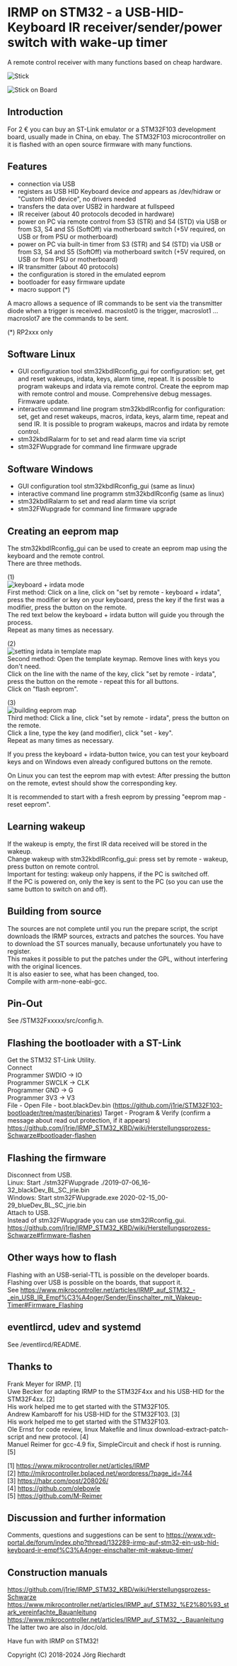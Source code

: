 # IRMP on STM32 - a USB-HID-Keyboard IR receiver/sender/power switch with wake-up timer

A remote control receiver with many functions based on cheap hardware.

![Stick](https://raw.githubusercontent.com/wiki/j1rie/IRMP_STM32_KBD/images/Stick.jpg)
  
![Stick on Board](https://raw.githubusercontent.com/wiki/j1rie/IRMP_STM32_KBD/images/Stick_am_Board.jpg)
 
## Introduction
For 2 € you can buy an ST-Link emulator or a STM32F103 development board, usually made in China, on ebay. The STM32F103 microcontroller on it is flashed with an open source firmware with many functions.

## Features
* connection via USB 
* registers as USB HID Keyboard device *and* appears as /dev/hidraw or "Custom HID device", no drivers needed
* transfers the data over USB2 in hardware at fullspeed 
* IR receiver (about 40 protocols decoded in hardware) 
* power on PC via remote control from S3 (STR) and S4 (STD) via USB or from S3, S4 and S5 (SoftOff) via motherboard switch (+5V required, on USB or from PSU or motherboard) 
* power on PC via built-in timer from S3 (STR) and S4 (STD) via USB or from S3, S4 and S5 (SoftOff) via motherboard switch (+5V required, on USB or from PSU or motherboard) 
* IR transmitter (about 40 protocols) 
* the configuration is stored in the emulated eeprom
* bootloader for easy firmware update
* macro support (*)

A macro allows a sequence of IR commands to be sent via the transmitter diode when a trigger is received.
macroslot0 is the trigger, macroslot1 … macroslot7 are the commands to be sent.  

(*) RP2xxx only

## Software Linux
* GUI configuration tool stm32kbdIRconfig_gui for configuration: set, get and reset wakeups, irdata, keys, alarm time, repeat. It is possible to program wakeups and irdata via remote control. Create the eeprom map with remote control and mouse. Comprehensive debug messages. Firmware update.
* interactive command line program stm32kbdIRconfig for configuration: set, get and reset wakeups, macros, irdata, keys, alarm time, repeat and  send IR. It is possible to program wakeups, macros and irdata by remote control.
* stm32kbdIRalarm for to set and read alarm time via script
* stm32FWupgrade for command line firmware upgrade

## Software Windows
* GUI configuration tool stm32kbdIRconfig_gui (same as linux)
* interactive command line programm stm32kbdIRconfig (same as linux)
* stm32kbdIRalarm to set and read alarm time via script
* stm32FWupgrade for command line firmware upgrade

## Creating an eeprom map
The stm32kbdIRconfig_gui can be used to create an eeprom map using the keyboard and the remote control.  
There are three methods.  
  
(1)  
![keyboard + irdata mode](https://raw.githubusercontent.com/wiki/j1rie/IRMP_STM32_KBD/images/keyboard+irdata_mode.jpg)  
First method: Click on a line, click on "set by remote - keyboard + irdata", press the modifier or key on your keyboard, press the key if the first was a modifier, press the button on the remote.  
The red text below the keyboard + irdata button will guide you through the process.  
Repeat as many times as necessary.  
  
(2)  
![setting irdata in template map](https://raw.githubusercontent.com/wiki/j1rie/IRMP_STM32_KBD/images/setting_irdata_into_template_map.jpg)   
Second method: Open the template keymap. Remove lines with keys you don't need.  
Click on the line with the name of the key, click "set by remote - irdata", press the button on the remote - repeat this for all buttons.  
Click on "flash eeprom".  
  
(3)  
![building eeprom map](https://raw.githubusercontent.com/wiki/j1rie/IRMP_STM32_KBD/images/building_eeprom_map.jpg)  
Third method: Click a line, click "set by remote - irdata", press the button on the remote.  
Click a line, type the key (and modifier), click "set - key".  
Repeat as many times as necessary.  

If you press the keyboard + irdata-button twice, you can test your keyboard keys and on Windows even already configured buttons on the remote.  

On Linux you can test the eeprom map with evtest: After pressing the button on the remote, evtest should show the corresponding key.

It is recommended to start with a fresh eeprom by pressing "eeprom map - reset eeprom".

## Learning wakeup
If the wakeup is empty, the first IR data received will be stored in the wakeup.  
Change wakeup with stm32kbdIRconfig_gui: press set by remote - wakeup, press button on remote control.  
Important for testing: wakeup only happens, if the PC is switched off.  
If the PC is powered on, only the key is sent to the PC (so you can use the same button to switch on and off).  

## Building from source
The sources are not complete until you run the prepare script, the script downloads the IRMP sources, extracts and patches the sources. You have to download the ST sources manually, because unfortunately you have to register.  
This makes it possible to put the patches under the GPL, without interfering with the original licences.  
It is also easier to see, what has been changed, too.  
Compile with arm-none-eabi-gcc.  

## Pin-Out
See /STM32Fxxxxx/src/config.h.

## Flashing the bootloader with a ST-Link
Get the STM32 ST-Link Utility.  
Connect  
Programmer SWDIO -> IO  
Programmer SWCLK -> CLK  
Programmer GND -> G  
Programmer 3V3 -> V3  
File - Open File - boot.blackDev.bin (https://github.com/j1rie/STM32F103-bootloader/tree/master/binaries)
Target - Program & Verify (confirm a message about read out protection, if it appears)  
https://github.com/j1rie/IRMP_STM32_KBD/wiki/Herstellungsprozess-Schwarze#bootloader-flashen  

## Flashing the firmware
Disconnect from USB.  
Linux: Start ./stm32FWupgrade ./2019-07-06_16-32_blackDev_BL_SC_jrie.bin  
Windows: Start stm32FWupgrade.exe 2020-02-15_00-29_blueDev_BL_SC_jrie.bin  
Attach to USB.  
Instead of stm32FWupgrade you can use stm32IRconfig_gui.  
https://github.com/j1rie/IRMP_STM32_KBD/wiki/Herstellungsprozess-Schwarze#firmware-flashen  

## Other ways how to flash
Flashing with an USB-serial-TTL is possible on the developer boards.  
Flashing over USB is possible on the boards, that support it.  
See https://www.mikrocontroller.net/articles/IRMP_auf_STM32_-_ein_USB_IR_Empf%C3%A4nger/Sender/Einschalter_mit_Wakeup-Timer#Firmware_Flashing  

## eventlircd, udev and systemd
See /eventlircd/README.

## Thanks to
Frank Meyer for IRMP. [1]  
Uwe Becker for adapting IRMP to the STM32F4xx and his USB-HID for the STM32F4xx. [2]  
His work helped me to get started with the STM32F105.  
Andrew Kambaroff for his USB-HID for the STM32F103. [3]  
His work helped me to get started with the STM32F103.  
Ole Ernst for code review, linux Makefile and linux download-extract-patch-script and new protocol. [4]  
Manuel Reimer for gcc-4.9 fix, SimpleCircuit and check if host is running. [5]  

[1] https://www.mikrocontroller.net/articles/IRMP  
[2] http://mikrocontroller.bplaced.net/wordpress/?page_id=744  
[3] https://habr.com/post/208026/  
[4] https://github.com/olebowle  
[5] https://github.com/M-Reimer  

## Discussion and further information
Comments, questions and suggestions can be sent to https://www.vdr-portal.de/forum/index.php?thread/132289-irmp-auf-stm32-ein-usb-hid-keyboard-ir-empf%C3%A4nger-einschalter-mit-wakeup-timer/

## Construction manuals
https://github.com/j1rie/IRMP_STM32_KBD/wiki/Herstellungsprozess-Schwarze  
https://www.mikrocontroller.net/articles/IRMP_auf_STM32_%E2%80%93_stark_vereinfachte_Bauanleitung  
https://www.mikrocontroller.net/articles/IRMP_auf_STM32_-_Bauanleitung   
The latter two are also in /doc/old.   

Have fun with IRMP on STM32!

Copyright (C) 2018-2024 Jörg Riechardt
